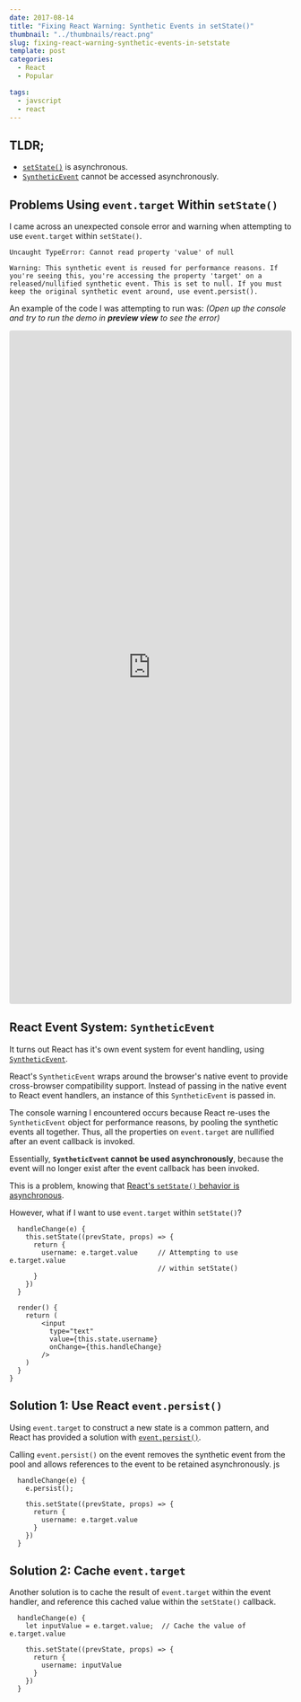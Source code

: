 ```yaml
---
date: 2017-08-14
title: "Fixing React Warning: Synthetic Events in setState()"
thumbnail: "../thumbnails/react.png"
slug: fixing-react-warning-synthetic-events-in-setstate
template: post
categories:
  - React
  - Popular

tags:
  - javscript
  - react
---
```


## TLDR;

- <a href='https://facebook.github.io/react/docs/react-component.html#setstate' target='_blank'>`setState()`</a> is asynchronous.
- <a href='https://facebook.github.io/react/docs/events.html' target='_blank'>`SyntheticEvent`</a> cannot be accessed asynchronously.

## Problems Using `event.target` Within `setState()`

I came across an unexpected console error and warning when attempting to use `event.target` within `setState()`.

```terminal
Uncaught TypeError: Cannot read property 'value' of null
```

```terminal
Warning: This synthetic event is reused for performance reasons. If you're seeing this, you're accessing the property 'target' on a released/nullified synthetic event. This is set to null. If you must keep the original synthetic event around, use event.persist().
```

An example of the code I was attempting to run was:
_(Open up the console and try to run the demo in **preview view** to see the error)_

<iframe src="https://codesandbox.io/embed/KYP4KQzl?view=editor" style="width:100%; height:1200px; border:0; border-radius: 4px; overflow:hidden;" sandbox="allow-modals allow-forms allow-popups allow-scripts allow-same-origin"></iframe>

## React Event System: `SyntheticEvent`

It turns out React has it's own event system for event handling, using <a href='https://facebook.github.io/react/docs/events.html' target='_blank'>`SyntheticEvent`</a>.

React's `SyntheticEvent` wraps around the browser's native event to provide cross-browser compatibility support. Instead of passing in the native event to React event handlers, an instance of this `SyntheticEvent` is passed in.

The console warning I encountered occurs because React re-uses the `SyntheticEvent` object for performance reasons, by pooling the synthetic events all together. Thus, all the properties on `event.target` are nullified after an event callback is invoked.

Essentially, **`SyntheticEvent` cannot be used asynchronously**, because the event will no longer exist after the event callback has been invoked.

This is a problem, knowing that <a href='http://www.duncanleung.com/avoiding-react-setstate-pitfalls/' target='_blank'>React's `setState()` behavior is asynchronous</a>.

However, what if I want to use `event.target` within `setState()`?

```js{4-5}
  handleChange(e) {
    this.setState((prevState, props) => {
      return {
        username: e.target.value     // Attempting to use e.target.value
                                     // within setState()
      }
    })
  }

  render() {
    return (
        <input
          type="text"
          value={this.state.username}
          onChange={this.handleChange}
        />
    )
  }
}
```

## Solution 1: Use React `event.persist()`

Using `event.target` to construct a new state is a common pattern, and React has provided a solution with <a href='https://facebook.github.io/react/docs/events.html#event-pooling' target='_blank'>`event.persist()`</a>.

Calling `event.persist()` on the event removes the synthetic event from the pool and allows references to the event to be retained asynchronously.
js

```js{2}
  handleChange(e) {
    e.persist();

    this.setState((prevState, props) => {
      return {
        username: e.target.value
      }
    })
  }
```

## Solution 2: Cache `event.target`

Another solution is to cache the result of `event.target` within the event handler, and reference this cached value within the `setState()` callback.

```js{2}
  handleChange(e) {
    let inputValue = e.target.value;  // Cache the value of e.target.value

    this.setState((prevState, props) => {
      return {
        username: inputValue
      }
    })
  }
```
